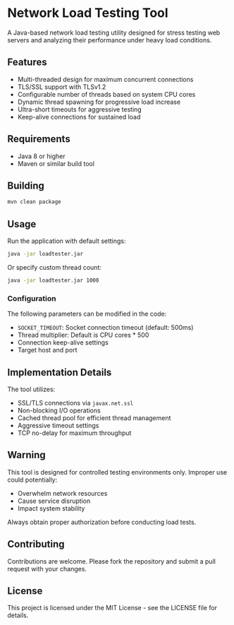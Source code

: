# Network Load Testing Tool

A Java-based network load testing utility designed for stress testing web servers and analyzing their performance under heavy load conditions.

## Features

- Multi-threaded design for maximum concurrent connections
- TLS/SSL support with TLSv1.2
- Configurable number of threads based on system CPU cores
- Dynamic thread spawning for progressive load increase
- Ultra-short timeouts for aggressive testing
- Keep-alive connections for sustained load

## Requirements

- Java 8 or higher
- Maven or similar build tool

## Building

```bash
mvn clean package
```

## Usage

Run the application with default settings:

```bash
java -jar loadtester.jar
```

Or specify custom thread count:

```bash
java -jar loadtester.jar 1000
```

### Configuration

The following parameters can be modified in the code:

- `SOCKET_TIMEOUT`: Socket connection timeout (default: 500ms)
- Thread multiplier: Default is CPU cores * 500
- Connection keep-alive settings
- Target host and port

## Implementation Details

The tool utilizes:
- SSL/TLS connections via `javax.net.ssl`
- Non-blocking I/O operations
- Cached thread pool for efficient thread management
- Aggressive timeout settings
- TCP no-delay for maximum throughput

## Warning

This tool is designed for controlled testing environments only. Improper use could potentially:
- Overwhelm network resources
- Cause service disruption
- Impact system stability

Always obtain proper authorization before conducting load tests.

## Contributing

Contributions are welcome. Please fork the repository and submit a pull request with your changes.

## License

This project is licensed under the MIT License - see the LICENSE file for details.